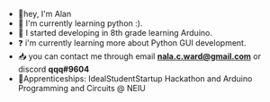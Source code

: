 - 👋hey, I'm Alan
-  🌱 I'm currently learning python :).
-  🤖 I started developing in 8th grade learning Arduino.
- ❓ i'm currently learning more about Python GUI development.
- 📥 you can contact me through email **nala.c.ward@gmail.com** or discord **qqq#9604**
- 🌠Apprenticeships: IdealStudentStartup Hackathon and Arduino Programming and Circuits @ NEIU
